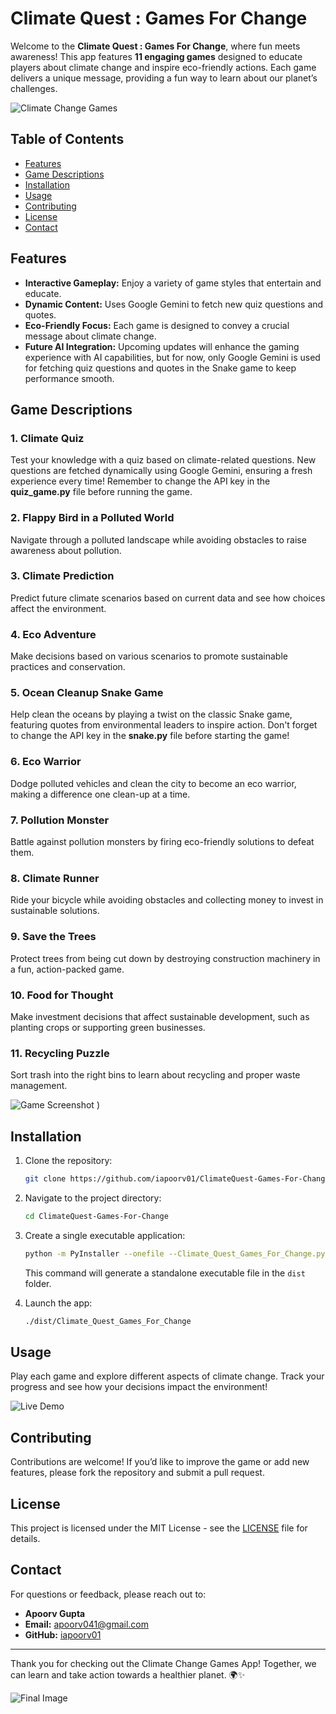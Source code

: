 # Climate Quest : Games For Change

Welcome to the **Climate Quest : Games For Change**, where fun meets awareness! This app features **11 engaging games** designed to educate players about climate change and inspire eco-friendly actions. Each game delivers a unique message, providing a fun way to learn about our planet’s challenges.

![Climate Change Games](https://raw.githubusercontent.com/iapoorv01/ClimateQuest-Games-For-Change/my-new-branch/Climate_Quest1.png)

## Table of Contents
- [Features](#features)
- [Game Descriptions](#game-descriptions)
- [Installation](#installation)
- [Usage](#usage)
- [Contributing](#contributing)
- [License](#license)
- [Contact](#contact)

## Features
- **Interactive Gameplay:** Enjoy a variety of game styles that entertain and educate.
- **Dynamic Content:** Uses Google Gemini to fetch new quiz questions and quotes.
- **Eco-Friendly Focus:** Each game is designed to convey a crucial message about climate change.
- **Future AI Integration:** Upcoming updates will enhance the gaming experience with AI capabilities, but for now, only Google Gemini is used for fetching quiz questions and quotes in the Snake game to keep performance smooth.

## Game Descriptions

### 1. Climate Quiz
Test your knowledge with a quiz based on climate-related questions. New questions are fetched dynamically using Google Gemini, ensuring a fresh experience every time! Remember to change the API key in the **quiz_game.py** file before running the game.

### 2. Flappy Bird in a Polluted World
Navigate through a polluted landscape while avoiding obstacles to raise awareness about pollution.

### 3. Climate Prediction
Predict future climate scenarios based on current data and see how choices affect the environment.

### 4. Eco Adventure
Make decisions based on various scenarios to promote sustainable practices and conservation.

### 5. Ocean Cleanup Snake Game
Help clean the oceans by playing a twist on the classic Snake game, featuring quotes from environmental leaders to inspire action. Don't forget to change the API key in the **snake.py** file before starting the game!

### 6. Eco Warrior
Dodge polluted vehicles and clean the city to become an eco warrior, making a difference one clean-up at a time.

### 7. Pollution Monster
Battle against pollution monsters by firing eco-friendly solutions to defeat them.

### 8. Climate Runner
Ride your bicycle while avoiding obstacles and collecting money to invest in sustainable solutions.

### 9. Save the Trees
Protect trees from being cut down by destroying construction machinery in a fun, action-packed game.

### 10. Food for Thought
Make investment decisions that affect sustainable development, such as planting crops or supporting green businesses.

### 11. Recycling Puzzle
Sort trash into the right bins to learn about recycling and proper waste management.

![Game Screenshot](https://raw.githubusercontent.com/iapoorv01/ClimateQuest-Games-For-Change/my-new-branch/Climate_Change.png)
)

## Installation
1. Clone the repository:
   ```bash
   git clone https://github.com/iapoorv01/ClimateQuest-Games-For-Change.git
   ```
2. Navigate to the project directory:
   ```bash
   cd ClimateQuest-Games-For-Change
   ```
3. Create a single executable application:
   ```bash
   python -m PyInstaller --onefile --Climate_Quest_Games_For_Change.py
   ```
   This command will generate a standalone executable file in the `dist` folder.

4. Launch the app:
   ```bash
   ./dist/Climate_Quest_Games_For_Change
   ```

## Usage
Play each game and explore different aspects of climate change. Track your progress and see how your decisions impact the environment!

![Live Demo](https://raw.githubusercontent.com/iapoorv01/ClimateQuest-Games-For-Change/my-new-branch/live_demo.gif.gif)

## Contributing
Contributions are welcome! If you’d like to improve the game or add new features, please fork the repository and submit a pull request.

## License
This project is licensed under the MIT License - see the [LICENSE](LICENSE) file for details.

## Contact
For questions or feedback, please reach out to:
- **Apoorv Gupta**
- **Email:** apoorv041@gmail.com
- **GitHub:** [iapoorv01](https://github.com/iapoorv01)

---

Thank you for checking out the Climate Change Games App! Together, we can learn and take action towards a healthier planet. 🌍✨

![Final Image](https://raw.githubusercontent.com/iapoorv01/ClimateQuest-Games-For-Change/my-new-branch/Climate_Quest2.png)
